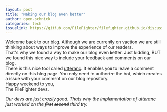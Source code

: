 ```yaml
---
layout: post
title: "Making our blog even better"
author: open-schnick
categories: tech
issuelink: https://github.com/FileFighter/filefighter.github.io/discussions/60
---
```

Welcome back to our blog.
Although we are currently on vaction we are still thinking about ways to improve the experience of our readers.  
That's why we found a way to make our blog even better. Just kidding, BUT we found this nice way to include your feedback and comments on our blog.  
There is this nice tool called [utteranc](https://utteranc.es/). It enables you to leave a comment directly on this blog page. You only need to authorize the bot, which creates a issue with your comment on our blog repository.  
Happy weekend to you,  
The FileFighter devs.  

<i>Our devs are just crazily good. Thats why the implementation of [utteranc](https://utteranc.es/) just worked on the <strike>first</strike> <strike>second</strike> third try.</i>
